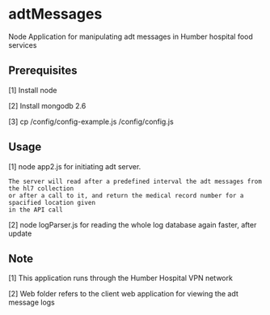 ﻿# adtMessages

Node Application for manipulating adt messages in Humber hospital food services

## Prerequisites

[1] Install node

[2] Install mongodb 2.6

[3] cp /config/config-example.js /config/config.js


## Usage

[1] node app2.js for initiating adt server.
    
    The server will read after a predefined interval the adt messages from the hl7 collection
    or after a call to it, and return the medical record number for a spacified location given
    in the API call

[2] node logParser.js for reading the whole log database again faster, after update


## Note

[1] This application runs through the Humber Hospital VPN network

[2] Web folder refers to the client web application for viewing the adt message logs



